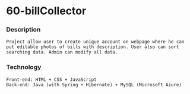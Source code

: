 # 60-billCollector

### Description
```
Project allow user to create unique account on webpage where he can put editable photos of bills with description. User also can sort searching data. Admin can modify all data.
```

### Technology
```
Front-end: HTML + CSS + JavaScript
Back-end: Java (with Spring + Hibernate) + MySQL (Microsoft Azure)
```

